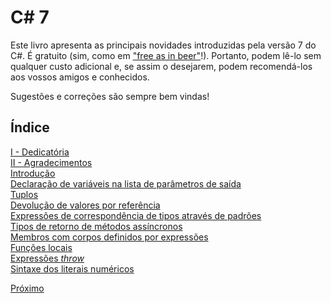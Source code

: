 # C# 7

Este livro apresenta as principais novidades introduzidas pela versão 7 do C#. É gratuito (sim, como em ["free as in beer"](https://www.howtogeek.com/howto/31717/what-do-the-phrases-free-speech-vs.-free-beer-really-mean/)!). Portanto, podem lê-lo sem qualquer custo adicional e, se assim o desejarem, podem recomendá-los aos vossos amigos e conhecidos.

Sugestões e correções são sempre bem vindas!


## Índice

[I - Dedicatória](I-dedicatoria.md) <br>
[II - Agradecimentos](II-agradecimentos.md)<br>
[Introdução](0-index.md)<br>
[Declaração de variáveis na lista de parâmetros de saída](1-out.md)<br>
[Tuplos](2-tuplos.md)<br>
[Devolução de valores por referência](3-refs.md)<br>
[Expressões de correspondência de tipos através de padrões](4-patterns.md)<br>
[Tipos de retorno de métodos assíncronos](5-asyncreturns.md)<br>
[Membros com corpos definidos por expressões](6-expressionbodied.md)<br>
[Funções locais](7-localfunctions.md)<br>
[Expressões *throw*](8-throwexpressions.md)<br>
[Sintaxe dos literais numéricos](9-numericliteralssyntax.md)<br>

[Próximo](I-dedicatoria.md)